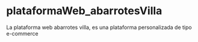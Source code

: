# plataformaWeb_abarrotesVilla
La plataforma web abarrotes villa, es una plataforma personalizada de tipo e-commerce
